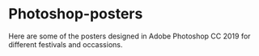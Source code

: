 # Photoshop-posters
Here are some of the posters designed in Adobe Photoshop CC 2019 for different festivals and occassions.
